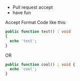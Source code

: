 - Pull request accept
- have fun

Accept Format Code like this:

```php
public function test() : void
{
  echo 'test';
}
```

OR

```php
public function cool() : void {
  echo 'cool';
}
```
